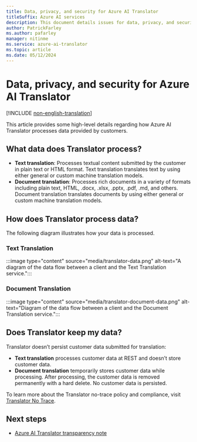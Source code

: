 ```yaml
---
title: Data, privacy, and security for Azure AI Translator
titleSuffix: Azure AI services
description: This document details issues for data, privacy, and security for Azure AI Translator
author: PatrickFarley
ms.author: pafarley
manager: nitinme
ms.service: azure-ai-translator
ms.topic: article
ms.date: 05/12/2024
---
```



# Data, privacy, and security for Azure AI Translator

[!INCLUDE [non-english-translation](/azure/ai-foundry/responsible-ai/includes/non-english-translation.md)]

This article provides some high-level details regarding how Azure AI Translator processes data provided by customers.

## What data does Translator process? 

- **Text translation**: Processes textual content submitted by the customer in plain text or HTML format. Text translation translates text by using either general or custom machine translation models.
- **Document translation**: Processes rich documents in a variety of formats including plain text, HTML, .docx, .xlsx, .pptx, .pdf, .md, and others. Document translation translates documents by using either general or custom machine translation models.

## How does Translator process data? 

The following diagram illustrates how your data is processed.

###  Text Translation

:::image type="content" source="media/translator-data.png" alt-text="A diagram of the data flow between a client and the Text Translation service.":::

###  Document Translation

:::image type="content" source="media/translator-document-data.png" alt-text="Diagram of the data flow between a client and the Document Translation service.":::

## Does Translator keep my data? 

Translator doesn’t persist customer data submitted for translation:

- **Text translation** processes customer data at REST and doesn’t store customer data.
- **Document translation** temporarily stores customer data while processing. After processing, the customer data is removed permanently with a hard delete. No customer data is persisted.

To learn more about the Translator no-trace policy and compliance, visit [Translator No Trace](https://aka.ms/TranslatorNoTrace).

## Next steps

* [Azure AI Translator transparency note](/azure/ai-foundry/responsible-ai/translator/transparency-note?context=/azure/ai-services/translator/context/context)
